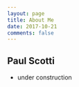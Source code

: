 ```yaml
---
layout: page
title: About Me
date: 2017-10-21
comments: false
---
```


## Paul Scotti
* under construction
